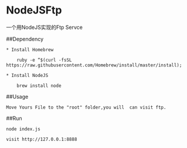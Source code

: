 # NodeJSFtp
一个用NodeJS实现的Ftp Servce


##Dependency

```
* Install Homebrew

	ruby -e “$(curl -fsSL https://raw.githubusercontent.com/Homebrew/install/master/install); 

* Install NodeJS
	
	brew install node
```

##Usage


```
Move Yours File to the "root" folder,you will  can visit ftp.
```

##Run

```
node index.js

visit http://127.0.0.1:8888
```

        